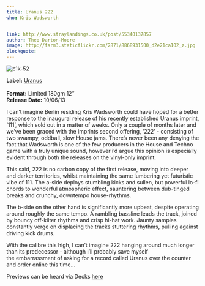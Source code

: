 ```yaml
---
title: Uranus 222
who: Kris Wadsworth


link: http://www.straylandings.co.uk/post/55340137857
author: Theo Darton-Moore
image: http://farm3.staticflickr.com/2871/8868931500_d2e21ca102_z.jpg
blockquote:
---
```


![c1k-52](http://farm4.staticflickr.com/3750/9274251509_c5b0a011fa_t.jpg)

**Label:** [Uranus](http://www.residentadvisor.net/record-label.aspx?id=9639)  
<br>**Format:** Limited 180gm 12”
<br>**Release Date:** 10/06/13

I can’t imagine Berlin residing Kris Wadsworth could have hoped for a better response to the inaugural release of his recently established Uranus imprint, ‘111’, which sold out in a matter of weeks. Only a couple of months later and we’ve been graced with the imprints second offering, ‘222’ \- consisting of two swampy, oddball, slow House jams. There’s never been any denying the fact that Wadsworth is one of the few producers in the House and Techno game with a truly unique sound, however i’d argue this opinion is especially evident through both the releases on the vinyl-only imprint.

This said, 222 is no carbon copy of the first release, moving into deeper and darker territories, whilst maintaining the same lumbering yet futuristic vibe of 111. The a-side deploys stumbling kicks and sullen, but powerful lo-fi chords to wonderful atmospheric effect, sauntering between dub-tinged breaks and crunchy, downtempo house-rhythms.

The b-side on the other hand is significantly more upbeat, despite operating around roughly the same tempo. A rambling bassline leads the track, joined by bouncy off-kilter rhythms and crisp hi-hat work. Jaunty samples constantly verge on displacing the tracks stuttering rhythms, pulling against driving kick drums. 

With the calibre this high, I can’t imagine 222 hanging around much longer than its predecessor - although i’ll probably save myself the embarrassment of asking for a record called Uranus over the counter and order online this time…

Previews can be heard via Decks [here](https://www.google.co.uk/url?sa=t&rct=j&q=&esrc=s&source=web&cd=3&cad=rja&ved=0CD4QFjAC&url=http%3A%2F%2Fwww.decks.de%2Ft%2Fkris_wadsworth-uranus_222%2Fc1k-52&ei=wRK3UarZDsXP0QXSuYHIBQ&usg=AFQjCNGXw5EotbxSjuIziejagSDwsfIENA&sig2=rm6rSPTgbrK21TiBkIco6w&bvm=bv.47534661,d.d2k)